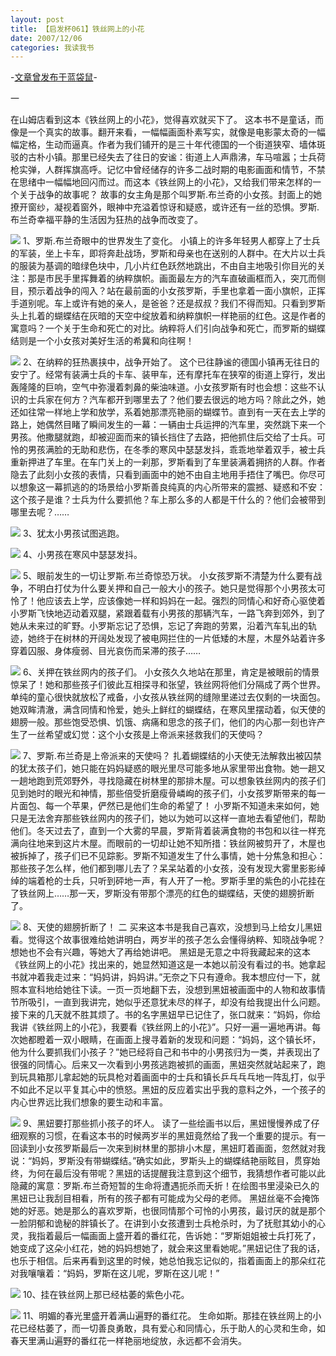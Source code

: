 ```yaml
---
layout: post
title: 【启发杯061】铁丝网上的小花
date: 2007/12/06
categories: 我读我书
---
```


-[文章曾发布于蓝袋鼠](http://landaishu.hi2net.com/home/blog_read.asp?id=4175&blogid=45170)-



 一

在山姆店看到这本《铁丝网上的小花》，觉得喜欢就买下了。
 这本书不是童话，而像是一个真实的故事。翻开来看，一幅幅画面朴素写实，就像是电影蒙太奇的一幅幅定格，生动而逼真。作者为我们铺开的是三十年代德国的一个街道狭窄、墙体斑驳的古朴小镇。那里已经失去了往日的安谧：街道上人声鼎沸，车马喧嚣；士兵荷枪实弹，人群挥旗高呼。记忆中曾经储存的许多二战时期的电影画面和情节，不禁在思绪中一幅幅地回闪而过。而这本《铁丝网上的小花》，又给我们带来怎样的一个关于战争的故事呢？
 故事的女主角是那个叫罗斯.布兰奇的小女孩。封面上的她撩开窗纱，凝视着窗外，眼神中充溢着惊讶和疑惑，或许还有一丝的恐惧。罗斯.布兰奇幸福平静的生活因为狂热的战争而改变了。

![](/heiniuniu_uploads/upload2007b/2007126102230167.jpg)
1、罗斯.布兰奇眼中的世界发生了变化。
 小镇上的许多年轻男人都穿上了士兵的军装，坐上卡车，即将奔赴战场，罗斯和母亲也在送别的人群中。在大片以士兵的服装为基调的暗绿色块中，几小片红色跃然地跳出，不由自主地吸引你目光的关注：那是市民手里挥舞着的纳粹旗帜。画面最左方的汽车直破画框而入，突兀而侧目，预示着战争的闯入？站在最前面的小女孩罗斯，手里也拿着一面小旗帜，正挥手道别呢。车上或许有她的亲人，是爸爸？还是叔叔？我们不得而知。只看到罗斯头上扎着的蝴蝶结在灰暗的天空中绽放着和纳粹旗帜一样艳丽的红色。这是作者的寓意吗？一个关于生命和死亡的对比。纳粹将人们引向战争和死亡，而罗斯的蝴蝶结则是一个小女孩对美好生活的希冀和向往啊！

![](/heiniuniu_uploads/upload2007b/2007126102646916.jpg)
2、在纳粹的狂热裹挟中，战争开始了。
 这个已往静谧的德国小镇再无往日的安宁了。经常有装满士兵的卡车、装甲车，还有摩托车在狭窄的街道上穿行，发出轰隆隆的巨响，空气中弥漫着刺鼻的柴油味道。小女孩罗斯有时也会想：这些不认识的士兵家在何方？汽车都开到哪里去了？他们要去很远的地方吗？除此之外，她还如往常一样地上学和放学，系着她那漂亮艳丽的蝴蝶节。直到有一天在去上学的路上，她偶然目睹了瞬间发生的一幕：一辆由士兵运押的汽车里，突然跳下来一个男孩。他撒腿就跑，却被迎面而来的镇长挡住了去路，把他抓住后交给了士兵。可怜的男孩满脸的无助和悲伤，在冬季的寒风中瑟瑟发抖，乖乖地举着双手，被士兵重新押进了车里。在车门关上的一刹那，罗斯看到了车里装满着拥挤的人群。作者隐去了此刻小女孩的表情，只看到画面中的她不由自主地用手捂住了嘴巴。你尽可以想象这一幕抓逃的的场景给小罗斯善良纯真的内心所带来的震撼、疑惑和不安：这个孩子是谁？士兵为什么要抓他？车上那么多的人都是干什么的？他们会被带到哪里去呢？……

![](/heiniuniu_uploads/upload2007b/2007126103334402.jpg)
3、犹太小男孩试图逃跑。

![](/heiniuniu_uploads/upload2007b/2007126103522931.jpg)
4、小男孩在寒风中瑟瑟发抖。

![](/heiniuniu_uploads/upload2007b/2007126103729758.jpg)
5、眼前发生的一切让罗斯.布兰奇惊恐万状。
 小女孩罗斯不清楚为什么要有战争，不明白打仗为什么要关押和自己一般大小的孩子。她只是觉得那个小男孩太可怜了！他应该去上学，应该像她一样和妈妈在一起。强烈的同情心和好奇心驱使着小罗斯飞快地迈动着双腿，紧跟着载有小男孩的那辆汽车，一路飞奔到郊外，到了她从未来过的旷野。小罗斯忘记了恐惧，忘记了奔跑的劳累，沿着汽车轧出的轨迹，她终于在树林的开阔处发现了被电网拦住的一片低矮的木屋，木屋外站着许多穿着囚服、身体瘦弱、目光哀伤而呆滞的孩子……

![](/heiniuniu_uploads/upload2007b/2007126104531590.jpg)
6、关押在铁丝网内的孩子们。
 小女孩久久地站在那里，肯定是被眼前的情景惊呆了！她和那些孩子们彼此互相探寻和张望，铁丝网将他们分隔成了两个世界。单纯的童心很快就放松了戒备，小女孩从铁丝网的缝隙里递过去仅剩的一块面包。她双眸清澈，满含同情和怜爱，她头上鲜红的蝴蝶结，在寒风里摆动着，似天使的翅膀一般。那些饱受恐惧、饥饿、病痛和思念的孩子们，他们的内心那一刻也许产生了一丝希望或幻觉：这个小女孩是上帝派来拯救我们的天使吗？

![](/heiniuniu_uploads/upload2007b/2007126104815291.jpg)
7、罗斯.布兰奇是上帝派来的天使吗？
 扎着蝴蝶结的小天使无法解救出被囚禁的犹太孩子们，她只能在妈妈疑惑的眼光里尽可能多地从家里带出食物。她一趟又一趟地跑到荒郊野外，寻找隐藏在树林里的那排木屋。可以想象铁丝网内的孩子们见到她时的眼光和神情，那些倍受折磨瘦骨嶙峋的孩子们，小女孩罗斯带来的每一片面包、每一个苹果，俨然已是他们生命的希望了！
 小罗斯不知道未来如何，她只是无法舍弃那些铁丝网内的孩子们，她以为她可以这样一直地去看望他们，帮助他们。冬天过去了，直到一个大雾的早晨，罗斯背着装满食物的书包和以往一样充满向往地来到这片木屋。而眼前的一切却让她不知所措：铁丝网被剪开了，木屋也被拆掉了，孩子们已不见踪影。罗斯不知道发生了什么事情，她十分焦急和担心：那些孩子怎么样，他们都到哪儿去了？呆呆站着的小女孩，没有发现大雾里影影绰绰的端着枪的士兵，只听到砰地一声，有人开了一枪。罗斯手里的紫色的小花挂在了铁丝网上……那一天，罗斯没有带那个漂亮的红色的蝴蝶结，天使的翅膀折断了。

![](/heiniuniu_uploads/upload2007b/2007126105142578.jpg)
8、天使的翅膀折断了！
 二
 买来这本书是我自己喜欢，没想到马上给女儿黑妞看。觉得这个故事很难给她讲明白，两岁半的孩子怎么会懂得纳粹、知晓战争呢？想她也不会有兴趣，等她大了再给她讲吧。
 黑妞是无意之中将我藏起来的这本《铁丝网上的小花》找出来的，她显然知道这是一本她以前没有看过的书。她拿起书就冲着我走过来：“妈妈讲，妈妈讲。”无奈之下只有遵命。我本想应付一下，就照本宣科地给她往下读。一页一页地翻下去，没想到黑妞被画面中的人物和故事情节所吸引，一直到我讲完，她似乎还意犹未尽的样子，却没有给我提出什么问题。
 接下来的几天就不胜其烦了。书的名字黑妞早已记住了，张口就来：“妈妈，你给我讲《铁丝网上的小花》，我要看《铁丝网上的小花》”。只好一遍一遍地再讲。每次她都瞪着一双小眼睛，在画面上搜寻着新的发现和问题：“妈妈，这个镇长坏，他为什么要抓我们小孩子？”她已经将自己和书中的小男孩归为一类，并表现出了很强的同情心。后来又一次看到小男孩逃跑被抓的画面，黑妞突然就站起来了，跑到玩具箱那儿拿起她的玩具枪对着画面中的士兵和镇长乒乓乓乓地一阵乱打，似乎不如此不足以平复其心中的愤怒。黑妞的反应着实出乎我的意料之外，一个孩子的内心世界远比我们想象的要生动和丰富。

![](/heiniuniu_uploads/upload2007b/2007126105751665.jpg)
9、黑妞要打那些抓小孩子的坏人。
 读了一些绘画书以后，黑妞慢慢养成了仔细观察的习惯，在看这本书的时候两岁半的黑妞竟然给了我一个重要的提示。有一回读到小女孩罗斯最后一次来到树林里的那排小木屋，黑妞盯着画面，忽然就对我说：“妈妈，罗斯没有带蝴蝶结。”确实如此，罗斯头上的蝴蝶结艳丽眩目，贯穿始终，为何在最后没有带呢？黑妞的话提醒我注意到这个细节，我猜想作者可能以此隐藏的寓意：罗斯.布兰奇短暂的生命将遭遇扼杀而夭折！在绘图书里浸染已久的黑妞已让我刮目相看，所有的孩子都有可能成为父母的老师。
 黑妞丝毫不会掩饰她的好恶。她是那么的喜欢罗斯，也很同情那个可怜的小男孩，最讨厌的就是那个一脸阴郁和诡秘的胖镇长了。在讲到小女孩遭到士兵枪杀时，为了抚慰其幼小的心灵，我指着最后一幅画面上盛开着的番红花，告诉她：“罗斯姐姐被士兵打死了，她变成了这朵小红花，她的妈妈想她了，就会来这里看她呢。”黑妞记住了我的话，也乐于相信。后来再看到这里的时候，她总怕我忘记似的，指着画面上的那朵红花对我嚷嚷着：“妈妈，罗斯在这儿呢，罗斯在这儿呢！”

![](/heiniuniu_uploads/upload2007b/2007126113653292.jpg)
10、挂在铁丝网上那已经枯萎的紫色小花。

![](/heiniuniu_uploads/upload2007b/200712611125357.jpg)
11、明媚的春光里盛开着满山遍野的番红花。
 生命如斯。那挂在铁丝网上的小花已经枯萎了，而一切善良勇敢，具有爱心和同情心，乐于助人的心灵和生命，如春天里满山遍野的番红花一样艳丽地绽放，永远都不会消失。